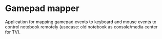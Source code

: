 # Gamepad mapper
Application for mapping gamepad events to keyboard and mouse events to control notebook remotely (usecase: old notebook as console/media center for TV).
